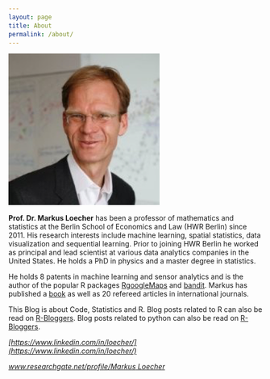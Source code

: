 ```yaml
---
layout: page
title: About
permalink: /about/
---
```


![](/assets/about/Loecher.png)

**Prof. Dr. Markus Loecher** has been a professor of mathematics and statistics at the Berlin School of Economics and Law (HWR Berlin) since 2011. His research interests include machine learning, spatial statistics, data visualization and sequential learning. Prior to joining HWR Berlin he worked as principal and lead scientist at various data analytics companies in the United States. He holds a PhD in physics and a master degree in statistics.

He holds 8 patents in machine learning and sensor analytics and is the author of the popular R packages [RgoogleMaps](https://cran.r-project.org/web/packages/RgoogleMaps/) and [bandit](https://cran.r-project.org/web/packages/bandit/). Markus has published a [book](https://www.worldscientific.com/worldscibooks/10.1142/4747) as well as 20 refereed articles in international journals.

This Blog is about Code, Statistics and R. 
Blog posts related to R can also be read on [R-Bloggers](https://www.r-bloggers.com).
Blog posts related to python can also be read on [R-Bloggers](https://www.python-bloggers.com).

<!---
*https://www.linkedin.com/in/loecher/*
*www.researchgate.net/profile/Markus Loecher*
-->

*[https://www.linkedin.com/in/loecher/](https://www.linkedin.com/in/loecher/)*

*[www.researchgate.net/profile/Markus Loecher](https://www.researchgate.net/profile/Markus_Loecher)*
